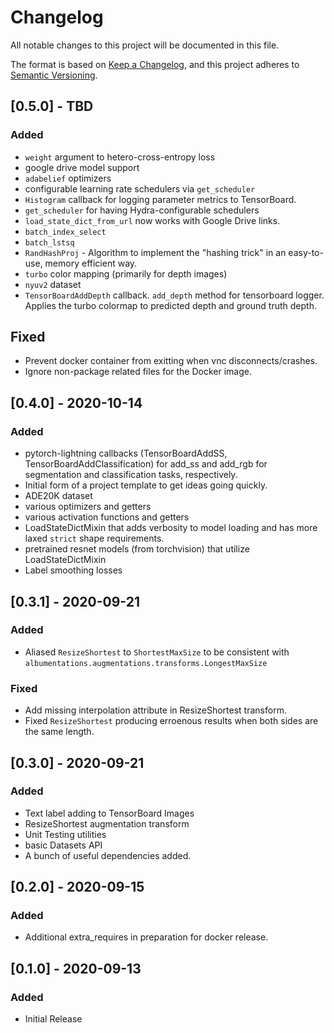 # Changelog

All notable changes to this project will be documented in this file.

The format is based on [Keep a Changelog](https://keepachangelog.com/en/1.0.0/),
and this project adheres to [Semantic Versioning](https://semver.org/spec/v2.0.0.html).

## [0.5.0] - TBD
### Added
* `weight` argument to hetero-cross-entropy loss
* google drive model support
* `adabelief` optimizers
* configurable learning rate schedulers via `get_scheduler`
* `Histogram` callback for logging parameter metrics to TensorBoard.
* `get_scheduler` for having Hydra-configurable schedulers
* `load_state_dict_from_url` now works with Google Drive links.
* `batch_index_select`
* `batch_lstsq`
* `RandHashProj` - Algorithm to implement the "hashing trick" in an easy-to-use, memory efficient way.
* `turbo` color mapping (primarily for depth images)
* `nyuv2` dataset
* `TensorBoardAddDepth` callback. `add_depth` method for tensorboard logger.
  Applies the turbo colormap to predicted depth and ground truth depth.

## Fixed
* Prevent docker container from exitting when vnc disconnects/crashes.
* Ignore non-package related files for the Docker image.

## [0.4.0] - 2020-10-14
### Added
* pytorch-lightning callbacks (TensorBoardAddSS, TensorBoardAddClassification)
  for add_ss and add_rgb for segmentation and classification tasks, respectively.
* Initial form of a project template to get ideas going quickly.
* ADE20K dataset
* various optimizers and getters
* various activation functions and getters
* LoadStateDictMixin that adds verbosity to model loading and has more laxed
  `strict` shape requirements.
* pretrained resnet models (from torchvision) that utilize LoadStateDictMixin
* Label smoothing losses

## [0.3.1] - 2020-09-21
### Added
* Aliased `ResizeShortest` to `ShortestMaxSize` to be consistent with `albumentations.augmentations.transforms.LongestMaxSize`

### Fixed
* Add missing interpolation attribute in ResizeShortest transform.
* Fixed `ResizeShortest` producing erroenous results when both sides are the same length.

## [0.3.0] - 2020-09-21
### Added
+ Text label adding to TensorBoard Images
+ ResizeShortest augmentation transform
+ Unit Testing utilities
+ basic Datasets API
+ A bunch of useful dependencies added.

## [0.2.0] - 2020-09-15
### Added
* Additional extra_requires in preparation for docker release.

## [0.1.0] - 2020-09-13
### Added
* Initial Release
